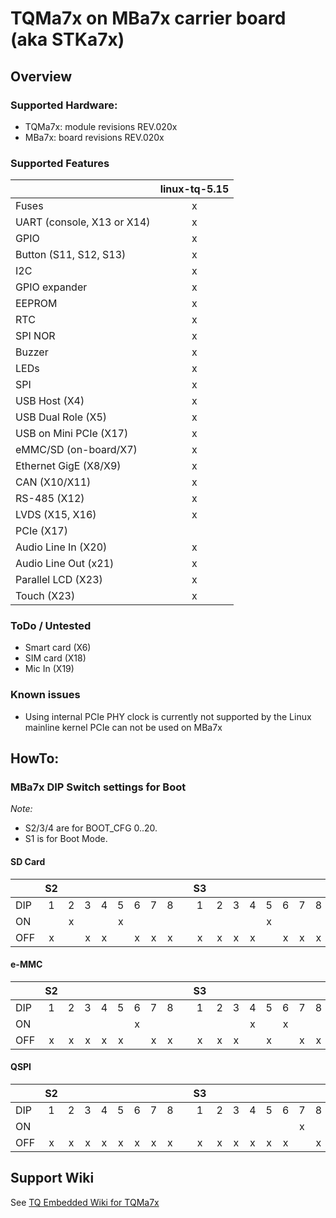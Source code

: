# TQMa7x on MBa7x carrier board (aka STKa7x)

## Overview

### Supported Hardware:

* TQMa7x: module revisions REV.020x
* MBa7x:  board revisions REV.020x

### Supported Features

|                              | linux-tq-5.15 |
| ---------------------------- | :-----------: |
| Fuses                        |      x        |
| UART (console, X13 or X14)   |      x        |
| GPIO                         |      x        |
| Button (S11, S12, S13)       |      x        |
| I2C                          |      x        |
| GPIO expander                |      x        |
| EEPROM                       |      x        |
| RTC                          |      x        |
| SPI NOR                      |      x        |
| Buzzer                       |      x        |
| LEDs                         |      x        |
| SPI                          |      x        |
| USB Host (X4)                |      x        |
| USB Dual Role (X5)           |      x        |
| USB on Mini PCIe (X17)       |      x        |
| eMMC/SD (on-board/X7)        |      x        |
| Ethernet GigE (X8/X9)        |      x        |
| CAN (X10/X11)                |      x        |
| RS-485 (X12)                 |      x        |
| LVDS (X15, X16)              |      x        |
| PCIe (X17)                   |               |
| Audio Line In (X20)          |      x        |
| Audio Line Out (x21)         |      x        |
| Parallel LCD (X23)           |      x        |
| Touch (X23)                  |      x        |

### ToDo / Untested
* Smart card (X6)
* SIM card (X18)
* Mic In (X19)

### Known issues

- Using internal PCIe PHY clock is currently not supported by the Linux mainline kernel
  PCIe can not be used on MBa7x

## HowTo:

### MBa7x DIP Switch settings for Boot

_Note:_

* S2/3/4 are for BOOT_CFG 0..20.
* S1 is for Boot Mode.

#### SD Card

|         |  S2  |     |     |     |     |     |     |     |    |  S3  |     |     |     |     |     |     |     |    |  S4 |     |     |     |    |  S1 |     |
| ------- | :--: | :-: | :-: | :-: | :-: | :-: | :-: | :-: | -- | :--: | :-: | :-: | :-: | :-: | :-: | :-: | :-: | -- | :-: | :-: | :-: | :-: | -- | :-: | :-: |
| DIP     |  1   |  2  |  3  |  4  |  5  |  6  |  7  |  8  |    |  1   |  2  |  3  |  4  |  5  |  6  |  7  |  8  |    |  1  |  2  |  3  |  4  |    |  1  |  2  |
| ON      |      |  x  |     |     |  x  |     |     |     |    |      |     |     |     |  x  |     |     |     |    |     |     |     |     |    |  x  |     |
| OFF     |  x   |     |  x  |  x  |     |  x  |  x  |  x  |    |  x   |  x  |  x  |  x  |     |  x  |  x  |  x  |    |  -  |  -  |  -  |  -  |    |     |  x  |

#### e-MMC

|         |  S2  |     |     |     |     |     |     |     |    |  S3  |     |     |     |     |     |     |     |    |  S4 |     |     |     |    |  S1 |     |
| ------- | :--: | :-: | :-: | :-: | :-: | :-: | :-: | :-: | -- | :--: | :-: | :-: | :-: | :-: | :-: | :-: | :-: | -- | :-: | :-: | :-: | :-: | -- | :-: | :-: |
| DIP     |  1   |  2  |  3  |  4  |  5  |  6  |  7  |  8  |    |  1   |  2  |  3  |  4  |  5  |  6  |  7  |  8  |    |  1  |  2  |  3  |  4  |    |  1  |  2  |
| ON      |      |     |     |     |     |  x  |     |     |    |      |     |     |  x  |     |  x  |     |     |    |     |     |     |     |    |  x  |     |
| OFF     |  x   |  x  |  x  |  x  |  x  |     |  x  |  x  |    |  x   |  x  |  x  |     |  x  |     |  x  |  x  |    |  -  |  -  |  -  |  -  |    |     |  x  |

#### QSPI

|         |  S2  |     |     |     |     |     |     |     |    |  S3  |     |     |     |     |     |     |     |    |  S4 |     |     |     |    |  S1 |     |
| ------- | :--: | :-: | :-: | :-: | :-: | :-: | :-: | :-: | -- | :--: | :-: | :-: | :-: | :-: | :-: | :-: | :-: | -- | :-: | :-: | :-: | :-: | -- | :-: | :-: |
| DIP     |  1   |  2  |  3  |  4  |  5  |  6  |  7  |  8  |    |  1   |  2  |  3  |  4  |  5  |  6  |  7  |  8  |    |  1  |  2  |  3  |  4  |    |  1  |  2  |
| ON      |      |     |     |     |     |     |     |     |    |      |     |     |     |     |     |  x  |     |    |     |     |     |     |    |  x  |     |
| OFF     |  x   |  x  |  x  |  x  |  x  |  x  |  x  |  x  |    |  x   |  x  |  x  |  x  |  x  |  x  |     |  x  |    |  -  |  -  |  -  |  -  |    |     |  x  |

## Support Wiki

See [TQ Embedded Wiki for TQMa7x](https://support.tq-group.com/en/arm/tqma7x)
